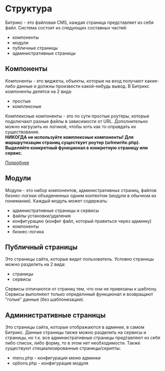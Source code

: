 # Структура

Битрикс - это файловая CMS, каждая страница представляет из себя файл.
Система состоит из следующих составных частей:
- компоненты
- модули
- публичные страницы
- административные страницы

## Компоненты

Компоненты - это виджеты, объекты, которые на вход получают какие-либо данные и должны произвести какой-нибудь вывод.
В Битрикс компоненты делятся на 2 вида:
- простые
- комплексные

Комплексные компоненты - это по сути простые роутеры, которые подключают разные файлы в зависимости от URL.
Дополнительно можно нагрузить их логикой, чтобы хоть как то оправдать их существование.  
**НИКОГДА не используйте комплексные компоненты! Для маршрутизации страниц существует роутер (urlrewrite.php).
Выделяйте конкретный функционал в конкретную страницу или сервис.**

[Подробнее](./components.md)

## Модули

Модули - это набор компонентов, административных страниц, файлов бизнес-логики объедененных одним контектом (модули в обычном их понимании).
Каждый модуль может содержать:
- административные страницы и сервисы
- файлы установки/удаления
- конфигурацию (конфиг файл, который правиться через админку)
- компоненты
- бизнес-логика

## Публичный страницы

Это страницы сайта, которые видит пользователь.
Условно страницы можно разделить на 2 вида:
- страницы
- сервисы

Сервисы отличаются от страниц тем, что они не привязаны к шаблону.
Сервисы выполняют только определнный функционал и возвращают "голые" данные (без шаблонизации).

## Административные страницы

Это страницы сайта, которые отображаются в админке, в самом Битрикс.
Данные страницы также можно разделить на сервисы и страницы, но т.к. все административные страницы предтавляют из себя либо список, либо форму, то в этом нет необходимости.
Также существуют специализированные страницы/скрипты:
- menu.php - конфигурация меню админки
- options.php - конфигурация модуля

